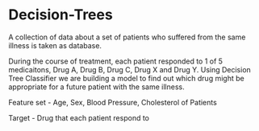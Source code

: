 # Decision-Trees
A collection of data about a set of patients who suffered from the same illness is taken as database.

During the course of treatment, each patient responded to 1 of 5 medicaitons, Drug A, Drug B, Drug C, Drug X and Drug Y.
Using Decision Tree Classifier we are building a model to find out which drug might be appropriate for a future patient with the same illness.

Feature set - Age, Sex, Blood Pressure, Cholesterol of Patients

Target - Drug that each patient respond to
